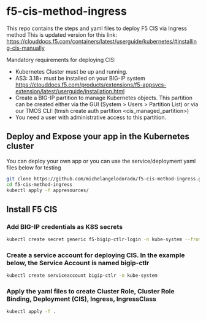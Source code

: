 # f5-cis-method-ingress

This repo contains the steps and yaml files to deploy F5 CIS via Ingress method
This is updated version for this link: https://clouddocs.f5.com/containers/latest/userguide/kubernetes/#installing-cis-manually

Mandatory requirements for deploying CIS:

- Kubernetes Cluster must be up and running.
- AS3: 3.18+ must be installed on your BIG-IP system https://clouddocs.f5.com/products/extensions/f5-appsvcs-extension/latest/userguide/installation.html
- Create a BIG-IP partition to manage Kubernetes objects. This partition can be created either via the GUI (System > Users > Partition List) or via our TMOS CLI: (tmsh create auth partition <cis_managed_partition>)
- You need a user with administrative access to this partition.

## Deploy and Expose your app in the Kubernetes cluster

You can deploy your own app or you can use the service/deployment yaml files below for testing

```bash
git clone https://github.com/michelangelodorado/f5-cis-method-ingress.git
cd f5-cis-method-ingress
kubectl apply -f appresources/
```

## Install F5 CIS

### Add BIG-IP credentials as K8S secrets
```bash
kubectl create secret generic f5-bigip-ctlr-login -n kube-system --from-literal=username=admin --from-literal=password=<password>
```
### Create a service account for deploying CIS. In the example below, the Service Account is named bigip-ctlr
```bash
kubectl create serviceaccount bigip-ctlr -n kube-system
```
### Apply the yaml files to create Cluster Role, Cluster Role Binding, Deployment (CIS), Ingress, IngressClass
```bash
kubectl apply -f .
```

